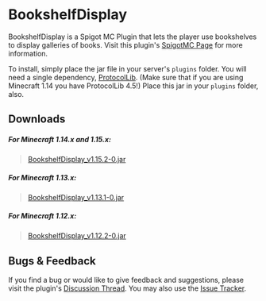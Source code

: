 # BookshelfDisplay

BookshelfDisplay is a Spigot MC Plugin that lets the player use bookshelves to display galleries of books.
Visit this plugin's [SpigotMC Page](https://www.spigotmc.org/resources/bookshelfdisplay.67225/) for more information.

To install, simply place the jar file in your server's `plugins` folder. You will need a single dependency, 
[ProtocolLib](https://www.spigotmc.org/resources/protocollib.1997/). (Make sure that if you are using Minecraft 1.14 
you have ProtocolLib 4.5!) Place this jar in your `plugins` folder, also.

## Downloads

##### For Minecraft 1.14.x and 1.15.x:
> [BookshelfDisplay_v1.15.2-0.jar](https://github.com/Cynadyde/BookshelfDisplay/raw/master/builds/BookshelfDisplay_v1.15.2-0.jar)

##### For Minecraft 1.13.x:
> [BookshelfDisplay_v1.13.1-0.jar](https://github.com/Cynadyde/BookshelfDisplay/raw/master/builds/BookshelfDisplay_v1.13.1-0.jar)

##### For Minecraft 1.12.x:
> [BookshelfDisplay_v1.12.2-0.jar](https://github.com/Cynadyde/BookshelfDisplay/raw/master/builds/BookshelfDisplay_v1.12.2-0.jar)

## Bugs & Feedback

If you find a bug or would like to give feedback and suggestions, please visit
the plugin's [Discussion Thread](https://www.spigotmc.org/threads/bookshelfdisplay.372139/).
You may also use the [Issue Tracker](https://github.com/Cynadyde/BookshelfDisplay/issues).
